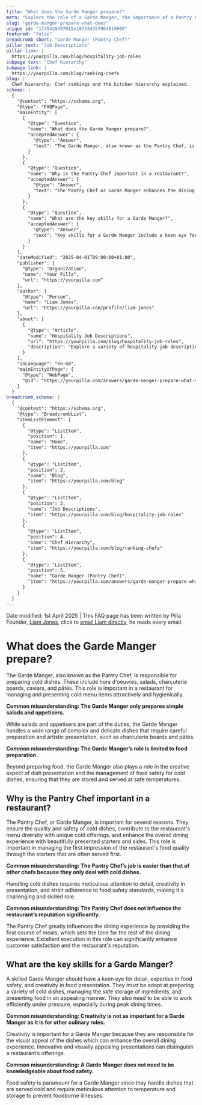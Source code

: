 ```yaml
---
title: "What does the Garde Manger prepare?"
meta: "Explore the role of a Garde Manger, the importance of a Pantry Chef in a restaurant, and the essential skills required for this culinary position."
slug: "garde-manger-prepare-what-does"
unique id: "1745420497015x107534357964819800"
featured: "false"
breadcrumb short: "Garde Manger (Pantry Chef)"
pillar text: "Job Descriptions"
pillar link: |
  https://yourpilla.com/blog/hospitality-job-roles
subpage text: "Chef Hierarchy"
subpage link: |
  https://yourpilla.com/blog/ranking-chefs
blog: |
  Chef hierarchy: Chef rankings and the kitchen hierarchy explained.
schema: |
  {
    "@context": "https://schema.org",
    "@type": "FAQPage",
    "mainEntity": [
      {
        "@type": "Question",
        "name": "What does the Garde Manger prepare?",
        "acceptedAnswer": {
          "@type": "Answer",
          "text": "The Garde Manger, also known as the Pantry Chef, is responsible for preparing cold dishes such as hors d'oeuvres, salads, charcuterie boards, caviars, and pâtés. This role encompasses not only the preparation but also the artistic presentation and food safety management of cold menu items."
        }
      },
      {
        "@type": "Question",
        "name": "Why is the Pantry Chef important in a restaurant?",
        "acceptedAnswer": {
          "@type": "Answer",
          "text": "The Pantry Chef or Garde Manger enhances the dining experience by ensuring the quality and safety of cold dishes, contributing to menu diversity with unique cold offerings, and managing the first impression of the restaurant's food quality through beautifully presented starters."
        }
      },
      {
        "@type": "Question",
        "name": "What are the key skills for a Garde Manger?",
        "acceptedAnswer": {
          "@type": "Answer",
          "text": "Key skills for a Garde Manger include a keen eye for detail, expertise in food safety, and creativity in food presentation. They should be able to prepare a variety of cold dishes, manage safe ingredient storage, and present food appealingly while working efficiently under pressure."
        }
      }
    ],
    "dateModified": "2025-04-01T09:00:00+01:00",
    "publisher": {
      "@type": "Organization",
      "name": "Your Pilla",
      "url": "https://yourpilla.com"
    },
    "author": {
      "@type": "Person",
      "name": "Liam Jones",
      "url": "https://yourpilla.com/profile/liam-jones"
    },
    "about": [
      {
        "@type": "Article",
        "name": "Hospitality Job Descriptions",
        "url": "https://yourpilla.com/blog/hospitality-job-roles",
        "description": "Explore a variety of hospitality job descriptions, including detailed roles and duties within the industry."
      }
    ],
    "inLanguage": "en-GB",
    "mainEntityOfPage": {
      "@type": "WebPage",
      "@id": "https://yourpilla.com/answers/garde-manger-prepare-what-does"
    }
  }
breadcrumb_schema: |
  {
    "@context": "https://schema.org",
    "@type": "BreadcrumbList",
    "itemListElement": [
      {
        "@type": "ListItem",
        "position": 1,
        "name": "Home",
        "item": "https://yourpilla.com"
      },
      {
        "@type": "ListItem",
        "position": 2,
        "name": "Blog",
        "item": "https://yourpilla.com/blog"
      },
      {
        "@type": "ListItem",
        "position": 3,
        "name": "Job Descriptions",
        "item": "https://yourpilla.com/blog/hospitality-job-roles"
      },
      {
        "@type": "ListItem",
        "position": 4,
        "name": "Chef Hierarchy",
        "item": "https://yourpilla.com/blog/ranking-chefs"
      },
      {
        "@type": "ListItem",
        "position": 5,
        "name": "Garde Manger (Pantry Chef)",
        "item": "https://yourpilla.com/answers/garde-manger-prepare-what-does"
      }
    ]
  }
---
```


Date modified: 1st April 2025 | This FAQ page has been written by Pilla Founder, [Liam Jones](https://yourpilla.com/profile/liam-jones), click to [email Liam directly](https://mailto:liam@yourpilla.com), he reads every email.

# What does the Garde Manger prepare?

The Garde Manger, also known as the Pantry Chef, is responsible for preparing cold dishes. These include hors d'oeuvres, salads, charcuterie boards, caviars, and pâtés. This role is important in a restaurant for managing and presenting cold menu items attractively and hygienically.

**Common misunderstanding: The Garde Manger only prepares simple salads and appetisers.**

While salads and appetisers are part of the duties, the Garde Manger handles a wide range of complex and delicate dishes that require careful preparation and artistic presentation, such as charcuterie boards and pâtés.

**Common misunderstanding: The Garde Manger’s role is limited to food preparation.**

Beyond preparing food, the Garde Manger also plays a role in the creative aspect of dish presentation and the management of food safety for cold dishes, ensuring that they are stored and served at safe temperatures.

## Why is the Pantry Chef important in a restaurant?

The Pantry Chef, or Garde Manger, is important for several reasons. They ensure the quality and safety of cold dishes, contribute to the restaurant's menu diversity with unique cold offerings, and enhance the overall dining experience with beautifully presented starters and sides. This role is important in managing the first impression of the restaurant's food quality through the starters that are often served first.

**Common misunderstanding: The Pantry Chef’s job is easier than that of other chefs because they only deal with cold dishes.**

Handling cold dishes requires meticulous attention to detail, creativity in presentation, and strict adherence to food safety standards, making it a challenging and skilled role.

**Common misunderstanding: The Pantry Chef does not influence the restaurant’s reputation significantly.**

The Pantry Chef greatly influences the dining experience by providing the first course of meals, which sets the tone for the rest of the dining experience. Excellent execution in this role can significantly enhance customer satisfaction and the restaurant's reputation.

## What are the key skills for a Garde Manger?

A skilled Garde Manger should have a keen eye for detail, expertise in food safety, and creativity in food presentation. They must be adept at preparing a variety of cold dishes, managing the safe storage of ingredients, and presenting food in an appealing manner. They also need to be able to work efficiently under pressure, especially during peak dining times.

**Common misunderstanding: Creativity is not as important for a Garde Manger as it is for other culinary roles.**

Creativity is important for a Garde Manger because they are responsible for the visual appeal of the dishes which can enhance the overall dining experience. Innovative and visually appealing presentations can distinguish a restaurant’s offerings.

**Common misunderstanding: A Garde Manger does not need to be knowledgeable about food safety.**

Food safety is paramount for a Garde Manger since they handle dishes that are served cold and require meticulous attention to temperature and storage to prevent foodborne illnesses.
